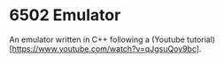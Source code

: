 # 6502 Emulator
An emulator written in C++ following a (Youtube tutorial)[https://www.youtube.com/watch?v=qJgsuQoy9bc].
